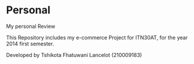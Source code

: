 Personal
========

My personal Review

This Repository includes my e-commerce Project for ITN30AT, for the year 2014 first semester.


Developed by Tshikota Fhatuwani Lancelot (210009183)
